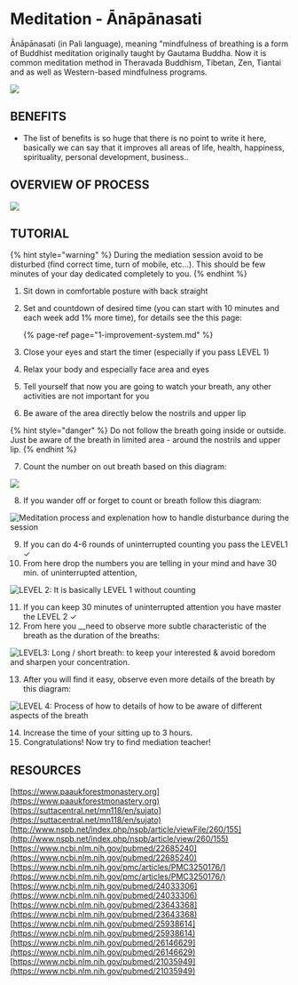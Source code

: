 # Meditation - Ānāpānasati

Ānāpānasati \(in Pali language\), meaning "mindfulness of breathing is a form of Buddhist meditation originally taught by Gautama Buddha. Now it is common meditation method in Theravada Buddhism, Tibetan, Zen, Tiantai and as well as Western-based mindfulness programs.

![](.gitbook/assets/anapana_cover.jpg)

## BENEFITS

* The list of benefits is so huge that there is no point to write it here, basically we can say that it improves all areas of life, health, happiness, spirituality, personal development, business..

## OVERVIEW OF PROCESS

![](.gitbook/assets/meditation-process.png)

## TUTORIAL

{% hint style="warning" %}
During the mediation session avoid to be disturbed \(find correct time, turn of mobile, etc...\). This should be few minutes of your day dedicated completely to you.
{% endhint %}

1. Sit down in comfortable posture with back straight
2. Set and countdown of desired time \(you can start with 10 minutes and each week add 1% more time\), for details see the this page:

   {% page-ref page="1-improvement-system.md" %}

3. Close your eyes and start the timer \(especially if you pass LEVEL 1\) 
4. Relax your body and especially face area and eyes
5. Tell yourself that now you are going to watch your breath, any other activities are not important for you
6. Be aware of the area directly below the nostrils and upper lip

{% hint style="danger" %}
Do not follow the breath going inside or outside. Just be aware of the breath in limited area - around the nostrils and upper lip.
{% endhint %}

7. Count the number on out breath based on this diagram:

![](.gitbook/assets/anapana_level1.png)

8. If you wander off or forget to count or breath follow this diagram:

![Meditation process and explenation how to handle disturbance during the session](.gitbook/assets/anapana_graph_attention%20%281%29.png)

9. If you can do 4-6 rounds of uninterrupted counting you pass the LEVEL1 ✓  
10. From here drop the numbers you are telling in your mind and have 30 min. of uninterrupted attention,

![LEVEL 2: It is basically LEVEL 1 without counting](.gitbook/assets/anapana_level2.png)

11.  If you can keep 30 minutes of uninterrupted attention you have master the LEVEL 2 ✓  
12. From here you __need to observe more subtle characteristic of the breath as the duration of the breaths:

![LEVEL3: Long / short breath: to keep your interested &amp; avoid boredom and sharpen your concentration.](.gitbook/assets/anapana_level3.png)

13. After you will find it easy, observe even more details of the breath by this diagram:

![LEVEL 4: Process of how to details of how to be aware of different aspects of the breath](.gitbook/assets/anapana_level4.png)

14. Increase the time of your sitting up to 3 hours.   
15. Congratulations! Now try to find mediation teacher!

## RESOURCES

[https://www.paaukforestmonastery.org](https://www.paaukforestmonastery.org)  
[https://suttacentral.net/mn118/en/sujato](https://suttacentral.net/mn118/en/sujato)  
[http://www.nspb.net/index.php/nspb/article/viewFile/260/155](http://www.nspb.net/index.php/nspb/article/view/260/155)  
[https://www.ncbi.nlm.nih.gov/pubmed/22685240](https://www.ncbi.nlm.nih.gov/pubmed/22685240)  
[https://www.ncbi.nlm.nih.gov/pmc/articles/PMC3250176/](https://www.ncbi.nlm.nih.gov/pmc/articles/PMC3250176/)  
[https://www.ncbi.nlm.nih.gov/pubmed/24033306](https://www.ncbi.nlm.nih.gov/pubmed/24033306)  
[https://www.ncbi.nlm.nih.gov/pubmed/23643368](https://www.ncbi.nlm.nih.gov/pubmed/23643368)  
[https://www.ncbi.nlm.nih.gov/pubmed/25938614](https://www.ncbi.nlm.nih.gov/pubmed/25938614)  
[https://www.ncbi.nlm.nih.gov/pubmed/26146629](https://www.ncbi.nlm.nih.gov/pubmed/26146629)  
[https://www.ncbi.nlm.nih.gov/pubmed/21035949](https://www.ncbi.nlm.nih.gov/pubmed/21035949)

